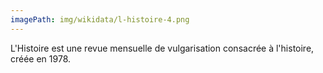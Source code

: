 ```yaml
---
imagePath: img/wikidata/l-histoire-4.png
---
```


L'Histoire est une revue mensuelle de vulgarisation consacrée à l'histoire, créée en 1978.
